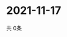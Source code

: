 # 2021-11-17
  共 0条

  <!-- BEGIN -->
  <!-- 最后更新时间Wed Nov 17 2021 22:03:18 GMT+0000 (Coordinated Universal Time) -->
  
  <!-- END -->
  
  